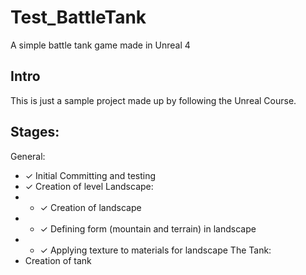 # Test_BattleTank
A simple battle tank game made in Unreal 4

## Intro
This is just a sample project made up by following the Unreal Course.

## Stages: 
General:
* ✓ Initial Committing and testing
* ✓ Creation of level
Landscape:
* - ✓ Creation of landscape
* - ✓ Defining form (mountain and terrain) in landscape
* - ✓ Applying texture to materials for landscape
The Tank:
* Creation of tank
